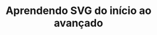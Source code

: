 ---
title: "Aprendendo SVG do início ao avançado"
link: 'http://www.eventick.com.br/curso-de-svg'
introduction: 'Se adiante e adquira um dos cursos mais completos de SVG totalmente em português.'
main-class: 'svg'
color: '#7D669E'
tags:
- frontend
- svg
- cursos
---